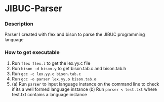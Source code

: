 # JIBUC-Parser

### Description

Parser I created with flex and bison to parse the JIBUC programming language

### How to get executable

1. Run `flex flex.l` to get the lex.yy.c file
2. Run `bison -d bison.y` to get bison.tab.c and bison.tab.h
3. Run `gcc -c lex.yy.c bison.tab.c`
4. Run `gcc -o parser lex.yy.o bison.tab.o`
5. (a) Run `parser` to input language instance on the command line to check if its a well formed language instance
   (b) Run `parser < test.txt` where test.txt contains a language instance
